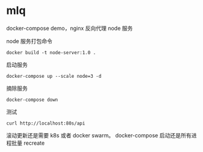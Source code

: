 # mlq
docker-compose demo，nginx 反向代理 node 服务

node 服务打包命令
```
docker build -t node-server:1.0 .
```


启动服务
```
docker-compose up --scale node=3 -d
```

摘除服务
```
docker-compose down
```

测试
```
curl http://localhost:80s/api
```

滚动更新还是需要 k8s 或者 docker swarm。 docker-compose 启动还是所有进程批量 recreate
